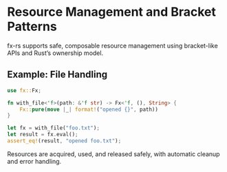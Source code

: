 # Resource Management and Bracket Patterns

fx-rs supports safe, composable resource management using bracket-like APIs and Rust’s ownership model.

## Example: File Handling

```rust
use fx::Fx;

fn with_file<'f>(path: &'f str) -> Fx<'f, (), String> {
    Fx::pure(move |_| format!("opened {}", path))
}

let fx = with_file("foo.txt");
let result = fx.eval();
assert_eq!(result, "opened foo.txt");
```

Resources are acquired, used, and released safely, with automatic cleanup and error handling.
